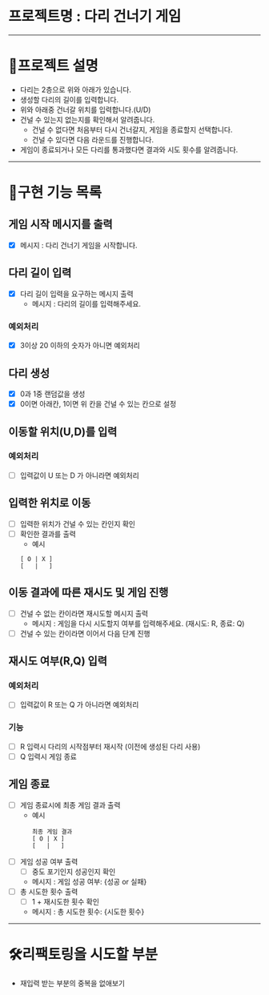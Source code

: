 # 프로젝트명 : 다리 건너기 게임

---

# 📖프로젝트 설명

- 다리는 2층으로 위와 아래가 있습니다.
- 생성할 다리의 길이를 입력합니다.
- 위와 아래중 건너갈 위치를 입력합니다.(U/D)
- 건널 수 있는지 없는지를 확인해서 알려줍니다.
    - 건널 수 없다면 처음부터 다시 건너갈지, 게임을 종료할지 선택합니다.
    - 건널 수 있다면 다음 라운드를 진행합니다.
- 게임이 종료되거나 모든 다리를 통과했다면 결과와 시도 횟수를 알려줍니다.

---

# 📄구현 기능 목록

## 게임 시작 메시지를 출력

- [x] 메시지 : 다리 건너기 게임을 시작합니다.

## 다리 길이 입력

- [x] 다리 길이 입력을 요구하는 메시지 출력
    - 메시지 : 다리의 길이를 입력해주세요.

### 예외처리

- [x] 3이상 20 이하의 숫자가 아니면 예외처리

## 다리 생성

- [x] 0과 1중 랜덤값을 생성
- [x] 0이면 아래칸, 1이면 위 칸을 건널 수 있는 칸으로 설정

## 이동할 위치(U,D)를 입력

### 예외처리

- [ ] 입력값이 U 또는 D 가 아니라면 예외처리

## 입력한 위치로 이동

- [ ] 입력한 위치가 건널 수 있는 칸인지 확인
- [ ] 확인한 결과를 출력
    - 예시
  ``` 
  [ O | X ]
  [   |   ]
  ```

## 이동 결과에 따른 재시도 및 게임 진행

- [ ] 건널 수 없는 칸이라면 재시도할 메시지 출력
    - 메시지 : 게임을 다시 시도할지 여부를 입력해주세요. (재시도: R, 종료: Q)
- [ ] 건널 수 있는 칸이라면 이어서 다음 단계 진행

## 재시도 여부(R,Q) 입력

### 예외처리

- [ ] 입력값이 R 또는 Q 가 아니라면 예외처리

### 기능

- [ ] R 입력시 다리의 시작점부터 재시작 (이전에 생성된 다리 사용)
- [ ] Q 입력시 게임 종료

## 게임 종료

- [ ] 게임 종료시에 최종 게임 결과 출력
    - 예시
      ``` 
      최종 게임 결과
      [ O | X ]
      [   |   ]
      ```
- [ ] 게임 성공 여부 출력
    - [ ] 중도 포기인지 성공인지 확인
    - 메시지 : 게임 성공 여부: {성공 or 실패}
- [ ] 총 시도한 횟수 출력
    - [ ] 1 + 재시도한 횟수 확인
    - 메시지 : 총 시도한 횟수: {시도한 횟수}

---

# 🛠리팩토링을 시도할 부분

- 재입력 받는 부분의 중복을 없애보기

